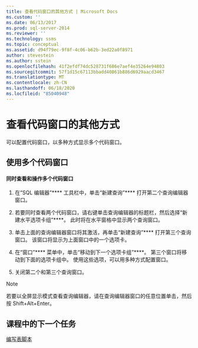 ```yaml
---
title: 查看代码窗口的其他方式 | Microsoft Docs
ms.custom: ''
ms.date: 06/13/2017
ms.prod: sql-server-2014
ms.reviewer: ''
ms.technology: ssms
ms.topic: conceptual
ms.assetid: d94f79ec-9f8f-4c06-b62b-3ed22a0f8971
author: stevestein
ms.author: sstein
ms.openlocfilehash: 41f2efdf74dc528731f686e7aef4e35264e94803
ms.sourcegitcommit: 57f1d15c67113bbadd40861b886d6929aacd3467
ms.translationtype: MT
ms.contentlocale: zh-CN
ms.lasthandoff: 06/18/2020
ms.locfileid: "85040948"
---
```

# <a name="other-ways-of-viewing-the-code-window"></a>查看代码窗口的其他方式
  可以配置代码窗口，以多种方式显示多个代码窗口。  
  
## <a name="using-multiple-code-windows"></a>使用多个代码窗口  
  
#### <a name="to-view-and-manipulate-multiple-code-windows-at-once"></a>同时查看和操作多个代码窗口  
  
1.  在“SQL 编辑器”**** 工具栏中，单击“新建查询”**** 打开第二个查询编辑器窗口。  
  
2.  若要同时查看两个代码窗口，请右键单击查询编辑器的标题栏，然后选择“新建水平选项卡组”****。 此时将在水平窗格中显示两个查询窗口。  
  
3.  单击上面的查询编辑器窗口将其激活，再单击“新建查询”**** 打开第三个查询窗口。 该窗口将显示为上面窗口中的一个选项卡。  
  
4.  在“窗口”**** 菜单中，单击“移动到下一个选项卡组”****。 第三个窗口将移动到下面的选项卡组中。 使用这些选项，可以用多种方式配置窗口。  
  
5.  关闭第二个和第三个查询窗口。  
  
> [!NOTE]  
>  若要以全屏显示模式查看查询编辑器，请在查询编辑器窗口的任意位置单击，然后按 Shift+Alt+Enter。  
  
## <a name="next-task-in-lesson"></a>课程中的下一个任务  
 [编写表脚本](lesson-2-6-script-a-table.md)  
  
  
